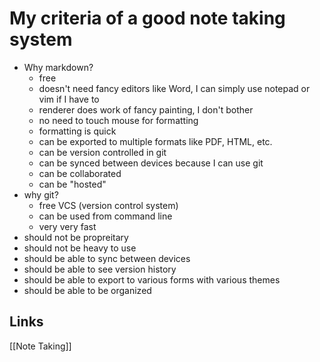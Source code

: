 # My criteria of a good note taking system
- Why markdown?
	- free
	- doesn't need fancy editors like Word, I can simply use notepad or vim if I have to
	- renderer does work of fancy painting, I don't bother
	- no need to touch mouse for formatting
	- formatting is quick
	- can be exported to multiple formats like PDF, HTML, etc.
	- can be version controlled in git
	- can be synced between devices because I can use git
	- can be collaborated
	- can be "hosted"
- why git?
	- free VCS (version control system)
	- can be used from command line
	- very very fast
- should not be propreitary
- should not be heavy to use
- should be able to sync between devices
- should be able to see version history
- should be able to export to various forms with various themes
- should be able to be organized

## Links

[[Note Taking]]